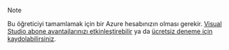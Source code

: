 
> [!NOTE]
> Bu öğreticiyi tamamlamak için bir Azure hesabınızın olması gerekir. <a href="https://azure.microsoft.com/pricing/member-offers/msdn-benefits-details/" target="_blank">Visual Studio abone avantajlarınızı etkinleştirebilir</a> ya da <a href="https://azure.microsoft.com/pricing/free-trial/" target="_blank">ücretsiz deneme için kaydolabilirsiniz</a>.
> 
> 

